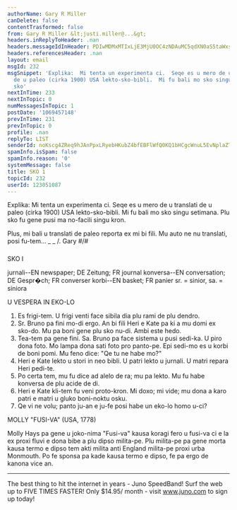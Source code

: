 ```yaml
---
authorName: Gary R Miller
canDelete: false
contentTrasformed: false
from: Gary R Miller &lt;justi.miller@...&gt;
headers.inReplyToHeader: .nan
headers.messageIdInHeader: PDIwMDMxMTIxLjE3MjU0OC4zNDAuMC5qdXN0aS5taWxsZXJAanVuby5jb20+
headers.referencesHeader: .nan
layout: email
msgId: 232
msgSnippet: 'Explika:  Mi tenta un experimenta ci.  Seqe es u mero de u translati
  de u paleo (cirka 1900) USA lekto-sko-bibli.  Mi fu bali mo sko singu setimana.  Plu
  sko'
nextInTime: 233
nextInTopic: 0
numMessagesInTopic: 1
postDate: '1069457148'
prevInTime: 231
prevInTopic: 0
profile: .nan
replyTo: LIST
senderId: noKscg4ZReq9hJAnPpxLRyebHKubZ4bfEBFlWfQ0KQ1bHCgcWnuL5EvNplaZTmf4cVvWNqRMwZzM3X2IRYj7wzBpdDLMiV9Fy1OTKw
spamInfo.isSpam: false
spamInfo.reason: '0'
systemMessage: false
title: SKO 1
topicId: 232
userId: 123051087
---
```


Explika:  Mi tenta un experimenta ci.  Seqe es u mero de u translati de u
paleo (cirka 1900) USA lekto-sko-bibli.  Mi fu bali mo sko singu
setimana.  Plu sko fu gene pusi ma no-facili singu kron.

Plus, mi bali u translati de paleo reporta ex mi bi fili.  Mu auto ne nu
translati, posi fu-tem...
 _  _
  /.   Gary
#/\#
 ###



SKO I

jurnali--EN newspaper; DE Zeitung; FR journal
konversa--EN conversation; DE Gespr�ch; FR converser
korbi--EN basket; FR panier
sr. = sinior, sa. = siniora

U VESPERA IN EKO-LO

  1. Es frigi-tem.  U frigi venti face sibila dia plu rami de plu dendro.
  2. Sr. Bruno pa fini mo-di ergo.  An bi fili Heri e Kate pa ki a mu
domi ex sko-do.  Mu pa boni gene plu sko nu-di.  Ambi este hedo.
  3. Tea-tem pa gene fini.  Sa. Bruno pa face sistema u pusi sedi-ka.  U
piro dona foto.  Mo lampa dona sati foto pro panto-pe.  Epi sedi-mo es u
korbi de boni pomi.  Mu feno dice: "Qe tu ne habe mo?"
  4. Heri e Kate lekto u stori in neo bibli.  U patri lekto u jurnali.  U
matri repara Heri pedi-te.
  5. Po certa tem, mu fu dice ad alelo de ra; mu pa lekto.  Mu fu habe
konversa de plu acide de di.
  6. Heri e Kate kli-tem fu veni proto-kron.  Mi doxo; mi vide; mu dona a
karo patri e matri u gluko boni-noktu osku.
  7. Qe vi ne volu; panto ju-an e ju-fe posi habe un eko-lo homo u-ci?



MOLLY "FUSI-VA" (USA, 1778)

Molly Hays pa gene u joko-nima "Fusi-va" kausa koragi fero u fusi-va ci e
la ex proxi fluvi e dona bibe a plu dipso milita-pe.  Plu milita-pe pa
gene morta kausa termo e dipso tem akti milita anti England milita-pe
proxi urba Monmouth.  Po fe sponsa pa kade kausa termo e dipso, fe pa
ergo de kanona vice an.

________________________________________________________________
The best thing to hit the internet in years - Juno SpeedBand!
Surf the web up to FIVE TIMES FASTER!
Only $14.95/ month - visit www.juno.com to sign up today!

